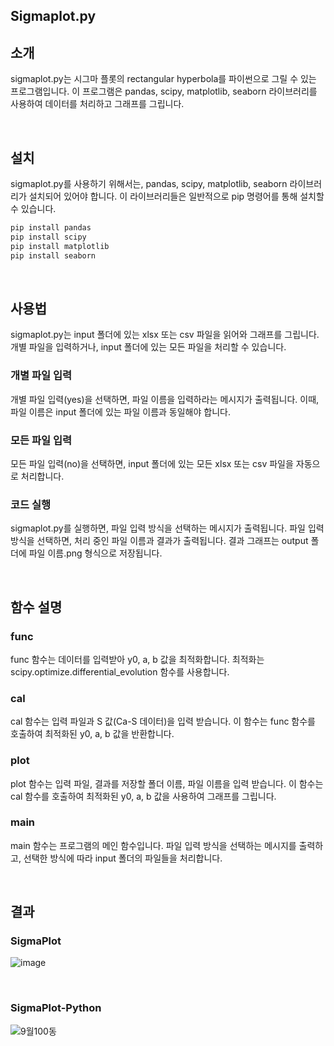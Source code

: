 ## Sigmaplot.py

## 소개
sigmaplot.py는 시그마 플롯의 rectangular hyperbola를 파이썬으로 그릴 수 있는 프로그램입니다. 이 프로그램은 pandas, scipy, matplotlib, seaborn 라이브러리를 사용하여 데이터를 처리하고 그래프를 그립니다.

<br>

## 설치
sigmaplot.py를 사용하기 위해서는, pandas, scipy, matplotlib, seaborn 라이브러리가 설치되어 있어야 합니다. 이 라이브러리들은 일반적으로 pip 명령어를 통해 설치할 수 있습니다.

```python
pip install pandas
pip install scipy
pip install matplotlib
pip install seaborn
```

<br>

## 사용법
sigmaplot.py는 input 폴더에 있는 xlsx 또는 csv 파일을 읽어와 그래프를 그립니다. 개별 파일을 입력하거나, input 폴더에 있는 모든 파일을 처리할 수 있습니다.

### 개별 파일 입력
개별 파일 입력(yes)을 선택하면, 파일 이름을 입력하라는 메시지가 출력됩니다. 이때, 파일 이름은 input 폴더에 있는 파일 이름과 동일해야 합니다.


### 모든 파일 입력
모든 파일 입력(no)을 선택하면, input 폴더에 있는 모든 xlsx 또는 csv 파일을 자동으로 처리합니다.


### 코드 실행
sigmaplot.py를 실행하면, 파일 입력 방식을 선택하는 메시지가 출력됩니다. 파일 입력 방식을 선택하면, 처리 중인 파일 이름과 결과가 출력됩니다. 결과 그래프는 output 폴더에 파일 이름.png 형식으로 저장됩니다.

<br>

## 함수 설명

### func
func 함수는 데이터를 입력받아 y0, a, b 값을 최적화합니다. 최적화는 scipy.optimize.differential_evolution 함수를 사용합니다.


### cal
cal 함수는 입력 파일과 S 값(Ca-S 데이터)을 입력 받습니다. 이 함수는 func 함수를 호출하여 최적화된 y0, a, b 값을 반환합니다.


### plot
plot 함수는 입력 파일, 결과를 저장할 폴더 이름, 파일 이름을 입력 받습니다. 이 함수는 cal 함수를 호출하여 최적화된 y0, a, b 값을 사용하여 그래프를 그립니다.


### main
main 함수는 프로그램의 메인 함수입니다. 파일 입력 방식을 선택하는 메시지를 출력하고, 선택한 방식에 따라 input 폴더의 파일들을 처리합니다.

<br>

## 결과

### SigmaPlot
![image](https://user-images.githubusercontent.com/93086581/229191234-1ef96e2e-7e1f-470d-821c-4c89894f94d2.png)

<br>

### SigmaPlot-Python
![9월100동](https://user-images.githubusercontent.com/93086581/229267332-d8f73ec2-e0ef-4227-b538-b698400a2027.png)